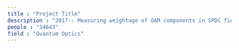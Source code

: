 ```yaml
---
title : "Project Title"
description : "2017-: Measuring weightage of OAM components in SPDC field, Measuring quantum states"
people : "14643"
field : "Quantum Optics"
---
```

